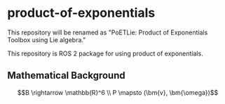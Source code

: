 # product-of-exponentials

This repository will be renamed as "PoETLie: Product of Exponentials Toolbox using Lie algebra."

This repository is ROS 2 package for using product of exponentials.

## Mathematical Background

```math
B \rightarrow \mathbb{R}^6  \\
P \mapsto (\bm{v}, \bm{\omega})
```
